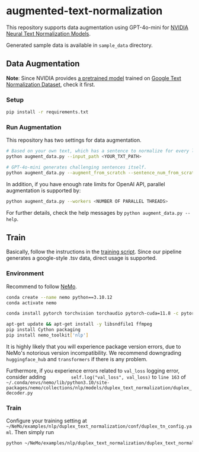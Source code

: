 # augmented-text-normalization
This repository supports data augmentation using GPT-4o-mini for [NVIDIA Neural Text Normalization Models](https://github.com/NVIDIA/NeMo/tree/stable/examples/nlp/duplex_text_normalization).

Generated sample data is available in `sample_data` directory.

## Data Augmentation
**Note**: Since NVIDIA provides [a pretrained model](https://ngc.nvidia.com/catalog/models/nvidia:nemo:neural_text_normalization_t5) trained on [Google Text Normalization Dataset](https://www.kaggle.com/datasets/google-nlu/text-normalization), check it first.

### Setup
```sh
pip install -r requirements.txt
```
### Run Augmentation
This repository has two settings for data augmentation.
```sh
# Based on your own text, which has a sentence to normalize for every line.
python augment_data.py --input_path <YOUR_TXT_PATH>
```
```sh
# GPT-4o-mini generates challenging sentences itself.
python augment_data.py --augment_from_scratch --sentence_num_from_scratch <TOTAL SENTENCES TO GENERATE>
```
In addition, if you have enough rate limits for OpenAI API, parallel augmentation is supported by:
```sh
python augment_data.py --workers <NUMBER OF PARALLEL THREADS>
```
For further details, check the help messages by `python augment_data.py --help`.

## Train
Basically, follow the instructions in the [training script](https://github.com/NVIDIA/NeMo/blob/stable/examples/nlp/duplex_text_normalization/duplex_text_normalization_train.py). Since our pipeline generates a google-style .tsv data, direct usage is supported.
### Environment
Recommend to follow [NeMo](https://github.com/NVIDIA/NeMo).
```sh
conda create --name nemo python==3.10.12
conda activate nemo
```
```sh
conda install pytorch torchvision torchaudio pytorch-cuda=11.8 -c pytorch -c nvidia
```
```sh
apt-get update && apt-get install -y libsndfile1 ffmpeg
pip install Cython packaging
pip install nemo_toolkit['nlp']
```
It is highly likely that you will experience package version errors, due to NeMo's notorious version incompatibility. We recommend downgrading `huggingface_hub` and `transformers` if there is any problem.

Furthermore, if you experience errors related to `val_loss` logging error, consider adding `         self.log("val_loss", val_loss)` to `line 163` of `~/.conda/envs/nemo/lib/python3.10/site-packages/nemo/collections/nlp/models/duplex_text_normalization/duplex_decoder.py`

### Train
Configure your training setting at `~/NeMo/examples/nlp/duplex_text_normalization/conf/duplex_tn_config.yaml`. Then simply run
```sh
python ~/NeMo/examples/nlp/duplex_text_normalization/duplex_text_normalization_train.py
```
